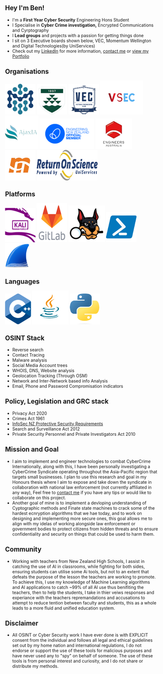 ## Hey I'm Ben!

- I'm a **First Year Cyber Security** Engineering Hons Student 
- I Specialise in **Cyber Crime investigation,** Encrypted Communications and Cyrptography
- I **Lead groups** and projects with a passion for getting things done
- I sit on 3 Executive boards shown below, VEC, Momentum Wellington and Digital Technologies(by UniServices) 
- Check out my [LinkedIn](https://www.linkedin.com/in/ben-vandw/) for more information, [contact me](mailto:contact@greenbeanie.com) or [view my Portfolio](https://www.greenbeanie.dev/)

## Organisations
<p align="left">
  <img src="/imgs/Orgs/Macdiarmid.png" alt="Macdiarmid logo" height="100" width="100" />
  <img src="/imgs/Orgs/VUW.png" alt="VUW Logo" height="100" width="100" />
  <img src="/imgs/Orgs/VEC.png" alt="VEC logo" height="100" width="100" />
  <img src="/imgs/Orgs/VSEC.png" alt="VSEC logo" height="110" width="142" />
  <img src="/imgs/Orgs/AjaxIA.png" alt="ajaxia logo" height="110" width="110" />
  <img src="/imgs/Orgs/EngNZ.png" alt="Engineering NZ logo" height="100" width="179" />
   <img src="/imgs/Orgs/EA.png" alt="Engineers Australia logo" height="100" width="120" />
  <img src="/imgs/Orgs/Momentum.png" alt="Momentum logo" height="100" width="100" />
  <img src="/imgs/Orgs/ROS.png" alt="Return on Science Digital Technologies logo" height="100" width="200" />
</p>

## Platforms
<p align="left">
  <img src="/imgs/Plats/KaliP" alt="Kali Purple logo" height="112" width="100" />
  <img src="/imgs/Plats/GitLab" alt="GitLab logo" height="128" width="100" />
  <img src="/imgs/Plats/autopsy-logo.svg" alt="Autopsy logo" height="120" width="120" />
  <img src="/imgs/Plats/Powershell" alt="Powershell logo" height="100" width="100" />
  <img src="/imgs/Plats/WireShark.png" alt="Wireshark logo" height="80" width="80" />
</p>

## Languages

<p align="left">
  <img src="/imgs/Lang/C++" alt="C++ logo" height="100" width="85" />
   <img src="/imgs/Lang/Java" alt="Java Logo" height="110" width="120" />
  <img src="/imgs/Lang/Python" alt="Python logo" height="100" width="100" />
</p>

## OSINT Stack
- Reverse search
- Contact Tracing
- Malware analysis
- Social Media Account trees
- WHOIS, DNS, Website analysis
- Geolocation Tracking (Through OSM)
- Network and Inter-Network based info Analysis
- Email, Phone and Password Compromisation indicators


## Policy, Legislation and GRC stack
 - Privacy Act 2020
 - Crimes Act 1961
 - [InfoSec NZ Protective Security Requirements](https://www.protectivesecurity.govt.nz/policy/information-security)
 - Search and Surveillance Act 2012
 - Private Security Personnel and Private Investigators Act 2010
  
## Mission and Goal
- I aim to implement and engineer technologies to combat CyberCrime Internationally, along with this, I have been personally investigating a CyberCrime Syndicate operating throughout the Asia-Pacific region that targets small businesses. I plan to use this research and goal in my Honours thesis where I aim to expose and take down the syndicate in collaboration with national law enforcement (not currently affiliated in any way), Feel free to [contact me](mailto:contact@greenbeanie.com) if you have any tips or would like to collaborate on this project.
- Another goal of mine is to implement a devloping understanding of Cyptographic methods and Finate state machines to crack some of the hardest ecnryption algorithms that we hae today, and to work on designing and implementing more secure ones, this goal allows me to align with my idelas of working alongside law enforcement or government bodies to protect citizens from hidden threats and to ensure confidentiality and security on things that could be used to harm them.
## Community 
- Working with teachers from New Zealand High Schools, I assist in catching the use of AI in classrooms, while fighting for both sides, ensuring students can utilise some Ai tools, but not to an extent that defeats the purpose of the lesson the teachers are working to promote. To achieve this, I use my knowledge of Machine Learning algorithms and AI applications to catch ~99% of all AI use thus benifiting the teachers, then to help the students, I take in thier veiws responses and experiance with the teachers repremandations and accusations to attempt to reduce tention between faculty and students, this as a whole leads to a more fluid and unified education system.
## Disclaimer 
- All OSINT or Cyber Security work I have ever done is with EXPLICIT consent from the individual and follows all legal and ethical guidelines set out by my home nation and international regulations, I do not endorse or support the use of these tools for malicious purposes and have never used any to "spy" on behalf of someone. The use of these tools is from personal interest and curiosity, and I do not share or distribute my methods. 
